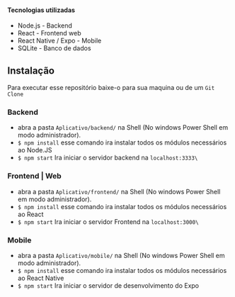 #### Tecnologias utilizadas

- Node.js - Backend
- React - Frontend web
- React Native / Expo - Mobile
- SQLite - Banco de dados

## Instalação

Para executar esse repositório baixe-o para sua maquina ou de um `Git Clone`

### Backend

- abra a pasta `Aplicativo/backend/` na Shell (No windows Power Shell em modo administrador).
- `$ npm install` esse comando ira instalar todos os módulos necessários ao Node.JS
- `$ npm start` Ira iniciar o servidor backend na `localhost:3333\`

### Frontend | Web

- abra a pasta `Aplicativo/frontend/` na Shell (No windows Power Shell em modo administrador).
- `$ npm install` esse comando ira instalar todos os módulos necessários ao React
- `$ npm start` Ira iniciar o servidor Frontend na `localhost:3000\`

### Mobile

- abra a pasta `Aplicativo/mobile/` na Shell (No windows Power Shell em modo administrador).
- `$ npm install` esse comando ira instalar todos os módulos necessários ao React Native
- `$ npm start` Ira iniciar o servidor de desenvolvimento do Expo
